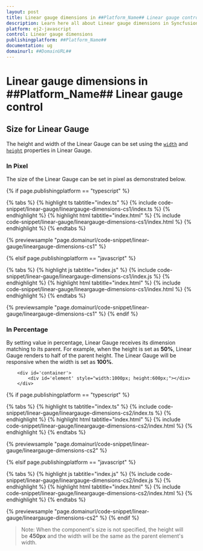 ```yaml
---
layout: post
title: Linear gauge dimensions in ##Platform_Name## Linear gauge control | Syncfusion
description: Learn here all about Linear gauge dimensions in Syncfusion ##Platform_Name## Linear gauge control of Syncfusion Essential JS 2 and more.
platform: ej2-javascript
control: Linear gauge dimensions 
publishingplatform: ##Platform_Name##
documentation: ug
domainurl: ##DomainURL##
---
```


# Linear gauge dimensions in ##Platform_Name## Linear gauge control

## Size for Linear Gauge

The height and width of the Linear Gauge can be set using the [`width`](https://ej2.syncfusion.com/documentation/api/linear-gauge/#width) and [`height`](https://ej2.syncfusion.com/documentation/api/linear-gauge/#height) properties in Linear Gauge.

### In Pixel

The size of the Linear Gauge can be set in pixel as demonstrated below.

{% if page.publishingplatform == "typescript" %}

 {% tabs %}
{% highlight ts tabtitle="index.ts" %}
{% include code-snippet/linear-gauge/lineargauge-dimensions-cs1/index.ts %}
{% endhighlight %}
{% highlight html tabtitle="index.html" %}
{% include code-snippet/linear-gauge/lineargauge-dimensions-cs1/index.html %}
{% endhighlight %}
{% endtabs %}
        
{% previewsample "page.domainurl/code-snippet/linear-gauge/lineargauge-dimensions-cs1" %}

{% elsif page.publishingplatform == "javascript" %}

{% tabs %}
{% highlight js tabtitle="index.js" %}
{% include code-snippet/linear-gauge/lineargauge-dimensions-cs1/index.js %}
{% endhighlight %}
{% highlight html tabtitle="index.html" %}
{% include code-snippet/linear-gauge/lineargauge-dimensions-cs1/index.html %}
{% endhighlight %}
{% endtabs %}

{% previewsample "page.domainurl/code-snippet/linear-gauge/lineargauge-dimensions-cs1" %}
{% endif %}

### In Percentage

By setting value in percentage, Linear Gauge receives its dimension matching to its parent. For example, when the height is set as **50%**, Linear Gauge renders to half of the parent height. The Linear Gauge will be responsive when the width is set as **100%**.

```
    <div id='container'>
        <div id='element' style="width:1000px; height:600px;"></div>
    </div>
```

{% if page.publishingplatform == "typescript" %}

 {% tabs %}
{% highlight ts tabtitle="index.ts" %}
{% include code-snippet/linear-gauge/lineargauge-dimensions-cs2/index.ts %}
{% endhighlight %}
{% highlight html tabtitle="index.html" %}
{% include code-snippet/linear-gauge/lineargauge-dimensions-cs2/index.html %}
{% endhighlight %}
{% endtabs %}
        
{% previewsample "page.domainurl/code-snippet/linear-gauge/lineargauge-dimensions-cs2" %}

{% elsif page.publishingplatform == "javascript" %}

{% tabs %}
{% highlight js tabtitle="index.js" %}
{% include code-snippet/linear-gauge/lineargauge-dimensions-cs2/index.js %}
{% endhighlight %}
{% highlight html tabtitle="index.html" %}
{% include code-snippet/linear-gauge/lineargauge-dimensions-cs2/index.html %}
{% endhighlight %}
{% endtabs %}

{% previewsample "page.domainurl/code-snippet/linear-gauge/lineargauge-dimensions-cs2" %}
{% endif %}

>Note: When the component's size is not specified, the height will be **450px** and the width will be the same as the parent element's width.
